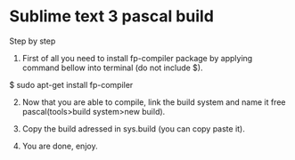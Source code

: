# Sublime text 3 pascal build

Step by step

1. First of all you need to install fp-compiler package by applying command bellow into terminal (do not include $).

$ sudo apt-get install fp-compiler

2. Now that you are able to compile, link the build system and name it free pascal(tools>build system>new build).

3. Copy the build adressed in sys.build (you can copy paste it).

4. You are done, enjoy.
